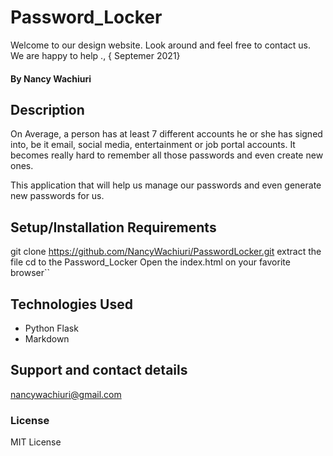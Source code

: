 # Password_Locker

Welcome to our design website. Look around and feel free to contact us. We are happy to help
., { Septemer 2021}

#### By **Nancy Wachiuri**

## Description
On Average, a person has at least 7 different accounts he or she has signed into, be it email, social media, entertainment or job portal accounts. It becomes really hard to remember all those passwords and even create new ones.

This application that will help us manage our passwords and even generate new passwords for us.

## Setup/Installation Requirements
git clone https://github.com/NancyWachiuri/PasswordLocker.git
extract the file
cd to the Password_Locker
Open the index.html on your favorite browser``

## Technologies Used
  * Python Flask
  * Markdown

## Support and contact details
nancywachiuri@gmail.com

### License
MIT License